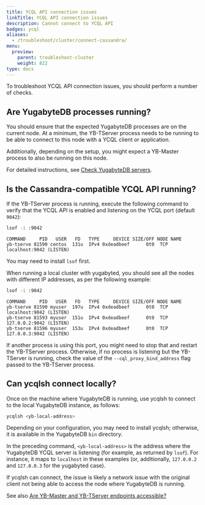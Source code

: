 ```yaml
---
title: YCQL API connection issues
linkTitle: YCQL API connection issues
description: Cannot connect to YCQL API
badges: ycql
aliases:
  - /troubleshoot/cluster/connect-cassandra/
menu:
  preview:
    parent: troubleshoot-cluster
    weight: 822
type: docs
---
```


To troubleshoot YCQL API connection issues, you should perform a number of checks.

## Are YugabyteDB processes running?

You should ensure that the expected YugabyteDB processes are on the current node. At a minimum, the YB-TServer process needs to be running to be able to connect to this node with a YCQL client or application.

Additionally, depending on the setup, you might expect a YB-Master process to also be running on this node.

For detailed instructions, see [Check YugabyteDB servers](../../nodes/check-processes/).

## Is the Cassandra-compatible YCQL API running?

If the YB-TServer process is running, execute the following command to verify that the YCQL API is enabled and listening on the YCQL port (default `9042`):

```sh
lsof -i :9042
```

```output
COMMAND     PID   USER   FD   TYPE     DEVICE SIZE/OFF NODE NAME
yb-tserve 81590 centos  131u  IPv4 0xdeadbeef      0t0  TCP localhost:9042 (LISTEN)
```

You may need to install `lsof` first.

When running a local cluster with yugabyted, you should see all the nodes with different IP addresses, as per the following example:

```sh
lsof -i :9042
```

```output
COMMAND     PID   USER   FD   TYPE     DEVICE SIZE/OFF NODE NAME
yb-tserve 81590 myuser  197u  IPv4 0xdeadbeef      0t0  TCP localhost:9042 (LISTEN)
yb-tserve 81593 myuser  151u  IPv4 0xdeadbeef      0t0  TCP 127.0.0.2:9042 (LISTEN)
yb-tserve 81596 myuser  153u  IPv4 0xdeadbeef      0t0  TCP 127.0.0.3:9042 (LISTEN)
```

If another process is using this port, you might need to stop that and restart the YB-TServer process. Otherwise, if no process is listening but the YB-TServer is running, check the value of the `--cql_proxy_bind_address` flag passed to the YB-TServer process.

## Can ycqlsh connect locally?

Once on the machine where YugabyteDB is running, use ycqlsh to connect to the local YugabyteDB instance, as follows:

```sh
ycqlsh <yb-local-address>
```

Depending on your configuration, you may need to install ycqlsh; otherwise, it is available in the YugabyteDB `bin` directory.

In the preceding command, `<yb-local-address>` is the address where the YugabyteDB YCQL server is listening (for example, as returned by `lsof`). For instance, it maps to `localhost` in these examples (or, additionally, `127.0.0.2` and `127.0.0.3` for the yugabyted case).

If ycqlsh can connect, the issue is likely a network issue with the original client not being able to access the node where YugabyteDB is running.

See also [Are YB-Master and YB-TServer endpoints accessible?](../../nodes/check-processes#are-the-yb-master-and-yb-tserver-endpoints-accessible)

